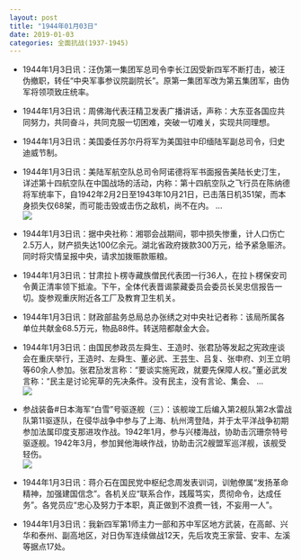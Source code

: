 ```yaml
---
layout: post
title: "1944年01月03日"
date: 2019-01-03
categories: 全面抗战(1937-1945)
---
```


<meta name="referrer" content="no-referrer" />

- 1944年1月3日讯：汪伪第一集团军总司令李长江因受新四军不断打击，被汪伪撤职，转任“中央军事参议院副院长”。原第一集团军改为第五集团军，由伪军将领项致庄统率。 

- 1944年1月3日讯：周佛海代表汪精卫发表广播讲话，声称：大东亚各国应共同努力，共同奋斗，共同克服一切困难，突破一切难关，实现共同理想。 

- 1944年1月3日讯：美国委任苏尔丹将军为美国驻中印缅陆军副总司令，归史迪威节制。 

- 1944年1月3日讯：美陆军航空队总司令阿诺德将军书面报告美陆长史汀生，详述第十四航空队在中国战场的活动，内称：第十四航空队之飞行员在陈纳德将军统率下，自1942年2月2日至1943年10月21日，已击落日机351架，而本身损失仅68架，而可能击毁或击伤之敌机，尚不在内。 ... <br/><img src="https://wx1.sinaimg.cn/large/aca367d8ly1fyto7u1008j20c8090q30.jpg" />

- 1944年1月3日讯：据中央社称：湘鄂会战期间，鄂中损失惨重，计人口伤亡2.5万人，财产损失达100亿余元。湖北省政府拨款300万元，给予紧急赈济。同时将灾情呈报中央，请求加拨赈款赈粮。 

- 1944年1月3日讯：甘肃拉卜楞寺藏族僧民代表团一行36人，在拉卜楞保安司令黄正清率领下抵渝。下午，全体代表晋谒蒙藏委员会委员长吴忠信报告一切。旋参观重庆附近各工厂及教育卫生机关。 

- 1944年1月3日讯：财政部盐务总局总办张绣之对中央社记者称：该局所属各单位共献金68.5万元，物品88件。转送陪都献金大会。 

- 1944年1月3日讯：由国民参政员左舜生、王造时、张君劢等发起之宪政座谈会在重庆举行，王造时、左舜生、董必武、王芸生、吕复、张申府、刘王立明等60余人参加。张君劢发言称：“要谈实施宪政，就要先保障人权。”董必武发言称：“民主是讨论宪草的先决条件。没有民主，没有言论、集会、 ... <br/><img src="https://wx1.sinaimg.cn/large/aca367d8ly1fyt8ktof27j20c80ayq31.jpg" />

- 参战装备#日本海军“白雪”号驱逐舰（三）：该舰竣工后编入第2舰队第2水雷战队第11驱逐队，在侵华战争中参与了上海、杭州湾登陆，并于太平洋战争初期参加法属印度支那进攻作战。1942年1月，参与兴楼海战，协助击沉珊奈特号驱逐舰。1942年3月，参加巽他海峡作战，协助击沉2艘盟军巡洋舰，该舰受轻伤。 <br/><img src="https://wx4.sinaimg.cn/large/aca367d8ly1fyt60dlxqlj20nt0evdxb.jpg" />

- 1944年1月3日讯：蒋介石在国民党中枢纪念周发表训词，训勉僚属“发扬革命精神，加强建国信念”。各机关应“联系合作，践履笃实，贯彻命令，达成任务”。各党员应“忠心及努力于本职，真正做到不浪费一钱，不妄用一人”。 

- 1944年1月3日讯：我新四军第1师主力一部和苏中军区地方武装，在高邮、兴华和泰州、副高地区，对日伪军连续做战12天，先后攻克王家营、安丰、左溪等据点17处。 

